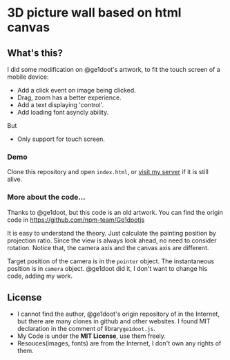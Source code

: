 # 3D picture wall based on html canvas

## What's this?

I did some modification on @ge1doot's artwork, to fit the touch screen of a mobile device:

+ Add a click event on image being clicked.
+ Drag, zoom has a better experience.
+ Add a text displaying 'control'.
+ Add loading font asyncly ability.

But

+ Only support for touch screen. 

### Demo

Clone this repository and open `index.html`, or [visit my server](http://static.shichenxi.icu/3dpicwall_demo.html) if it is still alive.

### More about the code...

Thanks to @ge1doot, but this code is an old artwork. You can find the origin code in https://github.com/npm-team/Ge1dootjs

It is easy to understand the theory. Just calculate the painting position by projection ratio. Since the view is always look ahead, no need to consider rotation. Notice that, the camera axis and the canvas axis are different.

Target position of the camera is in the `pointer` object. The instantaneous position is in `camera` object. @ge1doot did it, I don't want to change his code, adding my work.


## License

+ I cannot find the author, @ge1doot's origin repository of in the Internet, but there are many clones in github and other websites. I found MIT declaration in the comment of library`ge1doot.js`.
+ My Code is under the **MIT License**, use them freely.
+ Resouces(images, fonts) are from the Internet, I don't own any rights of them. 

